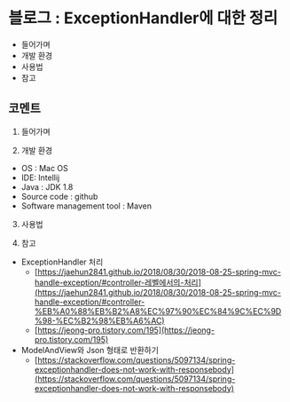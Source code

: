 # 블로그 : ExceptionHandler에 대한 정리
* 들어가며
* 개발 환경
* 사용법
* 참고

**코멘트**
-

1. 들어가며

2. 개발 환경

* OS : Mac OS
* IDE: Intellij
* Java : JDK 1.8
* Source code : github
* Software management tool : Maven

3. 사용법

4. 참고

* ExceptionHandler 처리
	* [https://jaehun2841.github.io/2018/08/30/2018-08-25-spring-mvc-handle-exception/#controller-레벨에서의-처리](https://jaehun2841.github.io/2018/08/30/2018-08-25-spring-mvc-handle-exception/#controller-%EB%A0%88%EB%B2%A8%EC%97%90%EC%84%9C%EC%9D%98-%EC%B2%98%EB%A6%AC)
	* [https://jeong-pro.tistory.com/195](https://jeong-pro.tistory.com/195)
* ModelAndView와 Json 형태로 반환하기
	* [https://stackoverflow.com/questions/5097134/spring-exceptionhandler-does-not-work-with-responsebody](https://stackoverflow.com/questions/5097134/spring-exceptionhandler-does-not-work-with-responsebody)